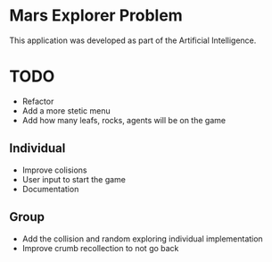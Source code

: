 # Mars Explorer Problem

This application was developed as part of the Artificial Intelligence.

# TODO

- Refactor
- Add a more stetic menu
- Add how many leafs, rocks, agents will be on the game

## Individual
- Improve colisions
- User input to start the game
- Documentation

## Group

- Add the collision and random exploring individual implementation
- Improve crumb recollection to not go back
